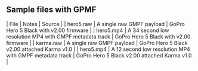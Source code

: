 ## Sample files with GPMF

| File | Notes | Source |
| hero5.raw | A single raw GMPF payload | GoPro Hero 5 Black with v2.00 firmware |
| hero5.mp4 | A 34 second low resolution MP4 with GMPF metadata track | GoPro Hero 5 Black with v2.00 firmware |
| karma.raw | A single raw GMPF payload  | GoPro Hero 5 Black v2.00 attached Karma v1.0 |
| hero5.mp4 | A 12 second low resolution MP4 with GMPF metadata track | GoPro Hero 5 Black v2.00 attached Karma v1.0 |